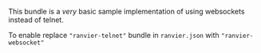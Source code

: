 This bundle is a _very_ basic sample implementation of using websockets instead of telnet.

To enable replace `"ranvier-telnet"` bundle in `ranvier.json` with `"ranvier-websocket"`
